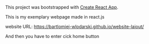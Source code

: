 This project was bootstrapped with [Create React App](https://github.com/facebook/create-react-app).

This is my exemplary webpage made in react.js

website URL: https://bartlomiej-wlodarski.github.io/website-laiout/

And then you have to enter cick home button
